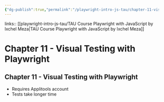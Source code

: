 ```yaml
---
{"dg-publish":true,"permalink":"/playwright-intro-js-tau/chapter-11-visual-testing-with-playwright/","tags":["playwright"],"created":"","updated":""}
---
```


links:: [[playwright-intro-js-tau/TAU Course Playwright with JavaScript by Ixchel Meza\|TAU Course Playwright with JavaScript by Ixchel Meza]]

# Chapter 11 - Visual Testing with Playwright

## Chapter 11 - Visual Testing with Playwright

- Requires Applitools account
- Tests take longer time